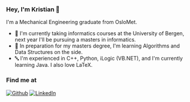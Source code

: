 ### Hey, I'm Kristian 🤙

I'm a Mechanical Engineering graduate from OsloMet. 

<!--After my bachelor (and a years worth of informatics subjects), I'll be pursuing a masters degree in Informatics.-->

- 🔭 I'm currently taking informatics courses at the University of Bergen, next year I'll be pursuing a masters in informatics.
- 🌱 In preparation for my masters degree, I'm learning Algorithms and Data Structures on the side.
- 🔤 I'm experienced in C++, Python, iLogic (VB.NET), and I'm currently learning Java. I also love LaTeX.



<h3>Find me at</h3>
<p><a href="https://github.com/kristiansordal" target="_blank"><img alt="Github" src="https://img.shields.io/badge/GitHub-%2312100E.svg?&style=for-the-badge&logo=Github&logoColor=white" /></a>  <a href="https://www.linkedin.com/in/kristiansordal/" target="_blank"><img alt="LinkedIn" src="https://img.shields.io/badge/linkedin-%230077B5.svg?&style=for-the-badge&logo=linkedin&logoColor=white" /></a></p>
<!--
**ksmanee/ksmanee** is a ✨ _special_ ✨ repository because its `README.md` (this file) appears on your GitHub profile.

Here are some ideas to get you started:

**<a href="https://twitter.com/Guibz16" target="_blank"><img alt="Twitter" src="https://img.shields.io/badge/twitter-%231DA1F2.svg?&style=for-the-badge&logo=twitter&logoColor=white" /></a>



- 👯 I’m looking to collaborate on ...
- 🤔 I’m looking for help with ...
- 💬 Ask me about ...
- 📫 How to reach me: ...
- 😄 Pronouns: ...
- ⚡ Fun fact: ...
-->
